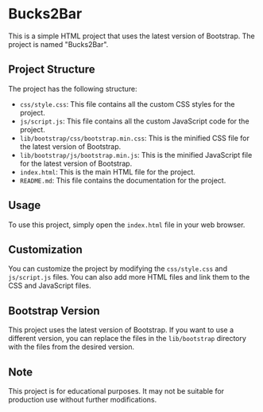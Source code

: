 # Bucks2Bar

This is a simple HTML project that uses the latest version of Bootstrap. The project is named "Bucks2Bar".

## Project Structure

The project has the following structure:

- `css/style.css`: This file contains all the custom CSS styles for the project.
- `js/script.js`: This file contains all the custom JavaScript code for the project.
- `lib/bootstrap/css/bootstrap.min.css`: This is the minified CSS file for the latest version of Bootstrap.
- `lib/bootstrap/js/bootstrap.min.js`: This is the minified JavaScript file for the latest version of Bootstrap.
- `index.html`: This is the main HTML file for the project.
- `README.md`: This file contains the documentation for the project.

## Usage

To use this project, simply open the `index.html` file in your web browser.

## Customization

You can customize the project by modifying the `css/style.css` and `js/script.js` files. You can also add more HTML files and link them to the CSS and JavaScript files.

## Bootstrap Version

This project uses the latest version of Bootstrap. If you want to use a different version, you can replace the files in the `lib/bootstrap` directory with the files from the desired version.

## Note

This project is for educational purposes. It may not be suitable for production use without further modifications.